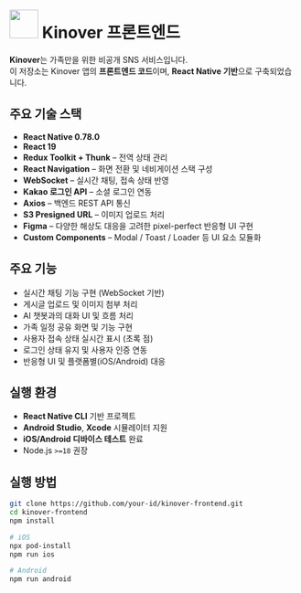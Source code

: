 # <img src="https://avatars.githubusercontent.com/u/206313018?s=200&v=4" width="50"/> Kinover 프론트엔드

**Kinover**는 가족만을 위한 비공개 SNS 서비스입니다.  
이 저장소는 Kinover 앱의 **프론트엔드 코드**이며, **React Native 기반**으로 구축되었습니다.

## 주요 기술 스택

- **React Native 0.78.0**
- **React 19**
- **Redux Toolkit + Thunk** – 전역 상태 관리
- **React Navigation** – 화면 전환 및 네비게이션 스택 구성
- **WebSocket** – 실시간 채팅, 접속 상태 반영
- **Kakao 로그인 API** – 소셜 로그인 연동
- **Axios** – 백엔드 REST API 통신
- **S3 Presigned URL** – 이미지 업로드 처리
- **Figma** – 다양한 해상도 대응을 고려한 pixel-perfect 반응형 UI 구현
- **Custom Components** – Modal / Toast / Loader 등 UI 요소 모듈화

## 주요 기능
- 실시간 채팅 기능 구현 (WebSocket 기반)
- 게시글 업로드 및 이미지 첨부 처리
- AI 챗봇과의 대화 UI 및 흐름 처리
- 가족 일정 공유 화면 및 기능 구현
- 사용자 접속 상태 실시간 표시 (초록 점)
- 로그인 상태 유지 및 사용자 인증 연동
- 반응형 UI 및 플랫폼별(iOS/Android) 대응

## 실행 환경

- **React Native CLI** 기반 프로젝트
- **Android Studio**, **Xcode** 시뮬레이터 지원
- **iOS/Android 디바이스 테스트** 완료
- Node.js `>=18` 권장

## 실행 방법

```bash
git clone https://github.com/your-id/kinover-frontend.git
cd kinover-frontend
npm install

# iOS
npx pod-install
npm run ios

# Android
npm run android
